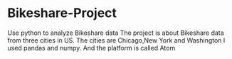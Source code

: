 # Bikeshare-Project
Use python  to analyze Bikeshare data
The project is about Bikeshare data from three cities in US. The cities are Chicago,New York and Washington
I used pandas and numpy. And the platform is called Atom
